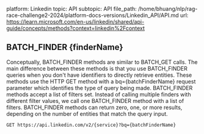 platform: Linkedin
topic: API
subtopic: API
file_path: /home/bhuang/nlp/rag-race-challenge2-2024/platform-docs-versions/Linkedin_API/API.md
url: https://learn.microsoft.com/en-us/linkedin/shared/api-guide/concepts/methods?context=linkedin%2Fcontext

## BATCH\_FINDER {finderName}

Conceptually, BATCH\_FINDER methods are similar to BATCH\_GET calls. The main difference between these methods is that you use BATCH\_FINDER queries when you don't have identifiers to directly retrieve entities. These methods use the HTTP GET method with a bq={batchFinderName} request parameter which identifies the type of query being made. BATCH\_FINDER methods accept a list of filters set. Instead of calling multiple finders with different filter values, we call one BATCH\_FINDER method with a list of filters. BATCH\_FINDER methods can return zero, one, or more results, depending on the number of entities that match the query input.

    GET https://api.linkedin.com/v2/{service}?bq={batchFinderName}